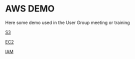 # AWS DEMO
Here some demo used in the User Group meeting or training

[S3](s3/README.md)

[EC2](ec2/README.md)

[IAM](iam/README.md)

